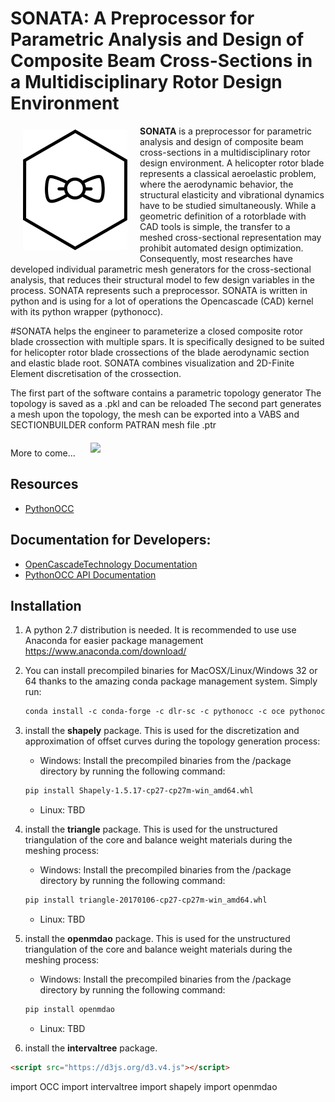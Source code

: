 # SONATA: A Preprocessor for Parametric Analysis and Design of Composite Beam Cross-Sections in a Multidisciplinary Rotor Design Environment

<img src="logo.png" align="left" hspace="20" vspace="6"> **SONATA** is a preprocessor for parametric analysis and design of composite beam cross-sections in a multidisciplinary rotor design environment. A helicopter rotor blade represents a classical aeroelastic problem, where the aerodynamic behavior, the structural elasticity and vibrational dynamics have to be studied simultaneously.  While a geometric definition of a rotorblade with CAD tools is simple, the transfer to a meshed cross-sectional representation may prohibit automated design optimization. Consequently, most researches have developed individual parametric mesh generators for the cross-sectional analysis, that reduces their structural model to few design variables in the process. SONATA represents such a preprocessor.
SONATA is written in python and is using for a lot of operations the Opencascade (CAD) kernel with its python wrapper (pythonocc). 


#SONATA helps the engineer to parameterize a closed composite rotor blade crossection with multiple spars. It is specifically designed to be suited for helicopter rotor blade crossections of the blade aerodynamic section and elastic blade root. SONATA combines visualization and 2D-Finite Element discretisation of the crossection. 

The first part of the software contains a parametric topology generator 
The topology is saved as a .pkl and can be reloaded
The second part generates a mesh upon the topology, the mesh can be exported into a VABS and SECTIONBUILDER conform PATRAN mesh file .ptr

More to come...
<img src="\img\bugless_meshing.png" hspace="20" vspace="6" width="600">

## Resources
* [PythonOCC](http://www.pythonocc.org/)

## Documentation for Developers:

* [OpenCascadeTechnology Documentation](https://www.opencascade.com/doc/occt-6.9.1/refman/html/index.html)
* [PythonOCC API Documentation](http://api.pythonocc.org/)


## Installation
1. A python 2.7 distribution is needed. It is recommended to use use Anaconda for easier package management https://www.anaconda.com/download/
2. You can install precompiled binaries for MacOSX/Linux/Windows 32 or 64 thanks to the amazing conda package management system. Simply run:

	```html
	conda install -c conda-forge -c dlr-sc -c pythonocc -c oce pythonocc-core==0.18
	```

3. install the **shapely** package. This is used for the discretization and approximation of offset curves during the topology generation process:
	* Windows: Install the precompiled binaries from the /package directory by running the following command: 
	```html
	pip install Shapely-1.5.17-cp27-cp27m-win_amd64.whl
	``` 
	* Linux: TBD

3. install the **triangle** package. This is used for the unstructured triangulation of the core and balance weight materials during the meshing process:
	* Windows: Install the precompiled binaries from the /package directory by running the following command: 
	```html
	pip install triangle-20170106-cp27-cp27m-win_amd64.whl
	```
	* Linux: TBD

4. install the **openmdao** package. This is used for the unstructured triangulation of the core and balance weight materials during the meshing process:
	* Windows: Install the precompiled binaries from the /package directory by running the following command: 
	```html
	pip install openmdao
	```
	* Linux: TBD

5. install the **intervaltree** package.



```html
<script src="https://d3js.org/d3.v4.js"></script>
```


import OCC
import intervaltree 
import shapely
import openmdao